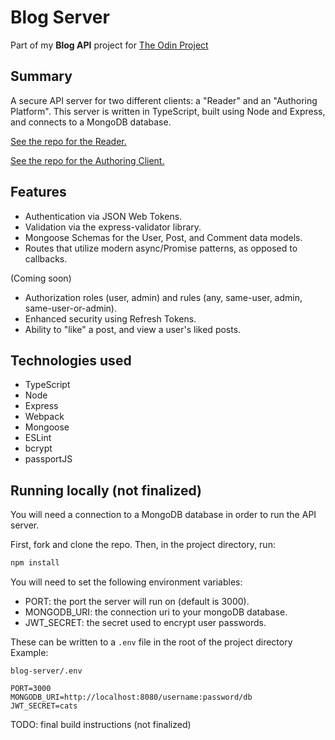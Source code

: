 # Blog Server

Part of my **Blog API** project for [The Odin Project](https://www.theodinproject.com/about)

## Summary

A secure API server for two different clients: a "Reader" and an "Authoring Platform". This server is written in TypeScript, built using Node and Express, and connects to a MongoDB database.

[See the repo for the Reader.](https://github.com/isaiahaiasi/blog-reader)

[See the repo for the Authoring Client.](https://github.com/isaiahaiasi/blog-writer)

## Features

- Authentication via JSON Web Tokens.
- Validation via the express-validator library.
- Mongoose Schemas for the User, Post, and Comment data models.
- Routes that utilize modern async/Promise patterns, as opposed to callbacks.

(Coming soon)

- Authorization roles (user, admin) and rules (any, same-user, admin, same-user-or-admin).
- Enhanced security using Refresh Tokens.
- Ability to "like" a post, and view a user's liked posts.

## Technologies used

- TypeScript
- Node
- Express
- Webpack
- Mongoose
- ESLint
- bcrypt
- passportJS

## Running locally (**not finalized**)

You will need a connection to a MongoDB database in order to run the API server.

First, fork and clone the repo. Then, in the project directory, run:

```sh
npm install
```

You will need to set the following environment variables:

- PORT: the port the server will run on (default is 3000).
- MONGODB_URI: the connection uri to your mongoDB database.
- JWT_SECRET: the secret used to encrypt user passwords.

These can be written to a `.env` file in the root of the project directory Example:

`blog-server/.env`

```
PORT=3000
MONGODB_URI=http://localhost:8080/username:password/db
JWT_SECRET=cats
```

TODO: final build instructions (not finalized)
